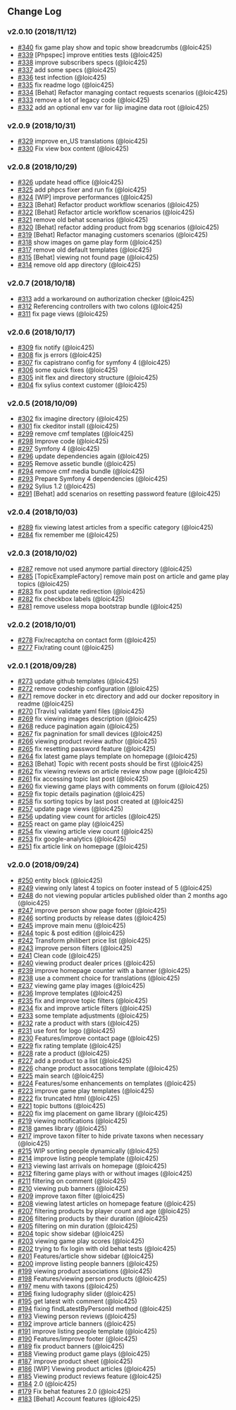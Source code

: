 ## Change Log

### v2.0.10 (2018/11/12)
- [#340](https://github.com/Jedisjeux/Jedisjeux/pull/340) fix game play show and topic show breadcrumbs (@loic425)
- [#339](https://github.com/Jedisjeux/Jedisjeux/pull/339) [Phpspec] improve entities tests (@loic425)
- [#338](https://github.com/Jedisjeux/Jedisjeux/pull/338) improve subscribers specs (@loic425)
- [#337](https://github.com/Jedisjeux/Jedisjeux/pull/337) add some specs (@loic425)
- [#336](https://github.com/Jedisjeux/Jedisjeux/pull/336) test infection (@loic425)
- [#335](https://github.com/Jedisjeux/Jedisjeux/pull/335) fix readme logo (@loic425)
- [#334](https://github.com/Jedisjeux/Jedisjeux/pull/334) [Behat] Refactor managing contact requests scenarios (@loic425)
- [#333](https://github.com/Jedisjeux/Jedisjeux/pull/333) remove a lot of legacy code (@loic425)
- [#332](https://github.com/Jedisjeux/Jedisjeux/pull/332) add an optional env var for liip imagine data root (@loic425)

### v2.0.9 (2018/10/31)
- [#329](https://github.com/Jedisjeux/Jedisjeux/pull/329) improve en_US translations (@loic425)
- [#330](https://github.com/Jedisjeux/Jedisjeux/pull/330) Fix view box content (@loic425)

### v2.0.8 (2018/10/29)
- [#326](https://github.com/Jedisjeux/Jedisjeux/pull/326) update head office (@loic425)
- [#325](https://github.com/Jedisjeux/Jedisjeux/pull/325) add phpcs fixer and run fix (@loic425)
- [#324](https://github.com/Jedisjeux/Jedisjeux/pull/324) [WIP] improve performances (@loic425)
- [#323](https://github.com/Jedisjeux/Jedisjeux/pull/323) [Behat] Refactor product workflow scenarios (@loic425)
- [#322](https://github.com/Jedisjeux/Jedisjeux/pull/322) [Behat] Refactor article workflow scenarios (@loic425)
- [#321](https://github.com/Jedisjeux/Jedisjeux/pull/321) remove old behat scenarios (@loic425)
- [#320](https://github.com/Jedisjeux/Jedisjeux/pull/320) [Behat] refactor adding product from bgg scenarios (@loic425)
- [#319](https://github.com/Jedisjeux/Jedisjeux/pull/319) [Behat] Refactor managing customers scenarios (@loic425)
- [#318](https://github.com/Jedisjeux/Jedisjeux/pull/318) show images on game play form (@loic425)
- [#317](https://github.com/Jedisjeux/Jedisjeux/pull/317) remove old default templates (@loic425)
- [#315](https://github.com/Jedisjeux/Jedisjeux/pull/315) [Behat] viewing not found page (@loic425)
- [#314](https://github.com/Jedisjeux/Jedisjeux/pull/314) remove old app directory (@loic425)

### v2.0.7 (2018/10/18)
- [#313](https://github.com/Jedisjeux/Jedisjeux/pull/313) add a workaround on authorization checker (@loic425)
- [#312](https://github.com/Jedisjeux/Jedisjeux/pull/312) Referencing controllers with two colons (@loic425)
- [#311](https://github.com/Jedisjeux/Jedisjeux/pull/311) fix page views (@loic425)

### v2.0.6 (2018/10/17)
- [#309](https://github.com/Jedisjeux/Jedisjeux/pull/309) fix notify (@loic425)
- [#308](https://github.com/Jedisjeux/Jedisjeux/pull/308) fix js errors (@loic425)
- [#307](https://github.com/Jedisjeux/Jedisjeux/pull/307) fix capistrano config for symfony 4 (@loic425)
- [#306](https://github.com/Jedisjeux/Jedisjeux/pull/306) some quick fixes (@loic425)
- [#305](https://github.com/Jedisjeux/Jedisjeux/pull/305) init flex and directory structure (@loic425)
- [#304](https://github.com/Jedisjeux/Jedisjeux/pull/304) fix sylius context customer (@loic425)

### v2.0.5 (2018/10/09)
- [#302](https://github.com/Jedisjeux/Jedisjeux/pull/302) fix imagine directory (@loic425)
- [#301](https://github.com/Jedisjeux/Jedisjeux/pull/301) fix ckeditor install (@loic425)
- [#299](https://github.com/Jedisjeux/Jedisjeux/pull/299) remove cmf templates (@loic425)
- [#298](https://github.com/Jedisjeux/Jedisjeux/pull/298) Improve code (@loic425)
- [#297](https://github.com/Jedisjeux/Jedisjeux/pull/297) Symfony 4 (@loic425)
- [#296](https://github.com/Jedisjeux/Jedisjeux/pull/296) update dependencies again (@loic425)
- [#295](https://github.com/Jedisjeux/Jedisjeux/pull/295) Remove assetic bundle (@loic425)
- [#294](https://github.com/Jedisjeux/Jedisjeux/pull/294) remove cmf media bundle (@loic425)
- [#293](https://github.com/Jedisjeux/Jedisjeux/pull/293) Prepare Symfony 4 dependencies (@loic425)
- [#292](https://github.com/Jedisjeux/Jedisjeux/pull/292) Sylius 1.2 (@loic425)
- [#291](https://github.com/Jedisjeux/Jedisjeux/pull/291) [Behat] add scenarios on resetting password feature (@loic425)

### v2.0.4 (2018/10/03)
- [#289](https://github.com/Jedisjeux/Jedisjeux/pull/289) fix viewing latest articles from a specific category (@loic425)
- [#284](https://github.com/Jedisjeux/Jedisjeux/pull/284) fix remember me (@loic425)

### v2.0.3 (2018/10/02)
- [#287](https://github.com/Jedisjeux/Jedisjeux/pull/287) remove not used anymore partial directory (@loic425)
- [#285](https://github.com/Jedisjeux/Jedisjeux/pull/285) [TopicExampleFactory] remove main post on article and game play topics (@loic425)
- [#283](https://github.com/Jedisjeux/Jedisjeux/pull/283) fix post update redirection (@loic425)
- [#282](https://github.com/Jedisjeux/Jedisjeux/pull/282) fix checkbox labels (@loic425)
- [#281](https://github.com/Jedisjeux/Jedisjeux/pull/281) remove useless mopa bootstrap bundle (@loic425)

### v2.0.2 (2018/10/01)
- [#278](https://github.com/Jedisjeux/Jedisjeux/pull/278) Fix/recaptcha on contact form (@loic425)
- [#277](https://github.com/Jedisjeux/Jedisjeux/pull/277) Fix/rating count (@loic425)

### v2.0.1 (2018/09/28)
- [#273](https://github.com/Jedisjeux/Jedisjeux/pull/273) update github templates (@loic425)
- [#272](https://github.com/Jedisjeux/Jedisjeux/pull/272) remove codeship configuration (@loic425)
- [#271](https://github.com/Jedisjeux/Jedisjeux/pull/271) remove docker in etc directory and add our docker repository in readme (@loic425)
- [#270](https://github.com/Jedisjeux/Jedisjeux/pull/270) [Travis] validate yaml files (@loic425)
- [#269](https://github.com/Jedisjeux/Jedisjeux/pull/269) fix viewing images description (@loic425)
- [#268](https://github.com/Jedisjeux/Jedisjeux/pull/268) reduce pagination again (@loic425)
- [#267](https://github.com/Jedisjeux/Jedisjeux/pull/267) fix pagnination for small devices (@loic425)
- [#266](https://github.com/Jedisjeux/Jedisjeux/pull/266) viewing product review author (@loic425)
- [#265](https://github.com/Jedisjeux/Jedisjeux/pull/265) fix resetting password feature (@loic425)
- [#264](https://github.com/Jedisjeux/Jedisjeux/pull/264) fix latest game plays template on homepage (@loic425)
- [#263](https://github.com/Jedisjeux/Jedisjeux/pull/263) [Behat] Topic with recent posts should be first (@loic425)
- [#262](https://github.com/Jedisjeux/Jedisjeux/pull/262) fix viewing reviews on article review show page (@loic425)
- [#261](https://github.com/Jedisjeux/Jedisjeux/pull/261) fix accessing topic last post (@loic425)
- [#260](https://github.com/Jedisjeux/Jedisjeux/pull/260) fix viewing game plays with comments on forum (@loic425)
- [#259](https://github.com/Jedisjeux/Jedisjeux/pull/259) fix topic details pagination (@loic425)
- [#258](https://github.com/Jedisjeux/Jedisjeux/pull/258) fix sorting topics by last post created at (@loic425)
- [#257](https://github.com/Jedisjeux/Jedisjeux/pull/257) update page views (@loic425)
- [#256](https://github.com/Jedisjeux/Jedisjeux/pull/256) updating view count for articles (@loic425)
- [#255](https://github.com/Jedisjeux/Jedisjeux/pull/255) react on game play (@loic425)
- [#254](https://github.com/Jedisjeux/Jedisjeux/pull/254) fix viewing article view count (@loic425)
- [#253](https://github.com/Jedisjeux/Jedisjeux/pull/253) fix google-analytics (@loic425)
- [#251](https://github.com/Jedisjeux/Jedisjeux/pull/251) fix article link on homepage (@loic425)

### v2.0.0 (2018/09/24)
- [#250](https://github.com/Jedisjeux/Jedisjeux/pull/250) entity block (@loic425)
- [#249](https://github.com/Jedisjeux/Jedisjeux/pull/249) viewing only latest 4 topics on footer instead of 5 (@loic425)
- [#248](https://github.com/Jedisjeux/Jedisjeux/pull/248) do not viewing popular articles published older than 2 months ago (@loic425)
- [#247](https://github.com/Jedisjeux/Jedisjeux/pull/247) improve person show page footer (@loic425)
- [#246](https://github.com/Jedisjeux/Jedisjeux/pull/246) sorting products by release dates (@loic425)
- [#245](https://github.com/Jedisjeux/Jedisjeux/pull/245) improve main menu (@loic425)
- [#244](https://github.com/Jedisjeux/Jedisjeux/pull/244) topic & post edition (@loic425)
- [#242](https://github.com/Jedisjeux/Jedisjeux/pull/242) Transform philibert price list (@loic425)
- [#243](https://github.com/Jedisjeux/Jedisjeux/pull/243) improve person filters (@loic425)
- [#241](https://github.com/Jedisjeux/Jedisjeux/pull/241) Clean code (@loic425)
- [#240](https://github.com/Jedisjeux/Jedisjeux/pull/240) viewing product dealer prices (@loic425)
- [#239](https://github.com/Jedisjeux/Jedisjeux/pull/239) improve homepage counter with a banner (@loic425)
- [#238](https://github.com/Jedisjeux/Jedisjeux/pull/238) use a comment choice for translations (@loic425)
- [#237](https://github.com/Jedisjeux/Jedisjeux/pull/237) viewing game play images (@loic425)
- [#236](https://github.com/Jedisjeux/Jedisjeux/pull/236) Improve templates (@loic425)
- [#235](https://github.com/Jedisjeux/Jedisjeux/pull/235) fix and improve topic filters (@loic425)
- [#234](https://github.com/Jedisjeux/Jedisjeux/pull/234) fix and improve article filters (@loic425)
- [#233](https://github.com/Jedisjeux/Jedisjeux/pull/233) some template adjustments (@loic425)
- [#232](https://github.com/Jedisjeux/Jedisjeux/pull/232) rate a product with stars (@loic425)
- [#231](https://github.com/Jedisjeux/Jedisjeux/pull/231) use font for logo (@loic425)
- [#230](https://github.com/Jedisjeux/Jedisjeux/pull/230) Features/improve contact page (@loic425)
- [#229](https://github.com/Jedisjeux/Jedisjeux/pull/229) fix rating template (@loic425)
- [#228](https://github.com/Jedisjeux/Jedisjeux/pull/228) rate a product (@loic425)
- [#227](https://github.com/Jedisjeux/Jedisjeux/pull/227) add a product to a list (@loic425)
- [#226](https://github.com/Jedisjeux/Jedisjeux/pull/226) change product assocations template (@loic425)
- [#225](https://github.com/Jedisjeux/Jedisjeux/pull/225) main search (@loic425)
- [#224](https://github.com/Jedisjeux/Jedisjeux/pull/224) Features/some enhancements on templates (@loic425)
- [#223](https://github.com/Jedisjeux/Jedisjeux/pull/223) improve game play templates (@loic425)
- [#222](https://github.com/Jedisjeux/Jedisjeux/pull/222) fix truncated html (@loic425)
- [#221](https://github.com/Jedisjeux/Jedisjeux/pull/221) topic buttons (@loic425)
- [#220](https://github.com/Jedisjeux/Jedisjeux/pull/220) fix img placement on game library (@loic425)
- [#219](https://github.com/Jedisjeux/Jedisjeux/pull/219) viewing notifications (@loic425)
- [#218](https://github.com/Jedisjeux/Jedisjeux/pull/218) games library (@loic425)
- [#217](https://github.com/Jedisjeux/Jedisjeux/pull/217) improve taxon filter to hide private taxons when necessary (@loic425)
- [#215](https://github.com/Jedisjeux/Jedisjeux/pull/215) WIP sorting people dynamically (@loic425)
- [#214](https://github.com/Jedisjeux/Jedisjeux/pull/214) improve listing people template (@loic425)
- [#213](https://github.com/Jedisjeux/Jedisjeux/pull/213) viewing last arrivals on homepage (@loic425)
- [#212](https://github.com/Jedisjeux/Jedisjeux/pull/212) filtering game plays with or without images (@loic425)
- [#211](https://github.com/Jedisjeux/Jedisjeux/pull/211) filtering on comment (@loic425)
- [#210](https://github.com/Jedisjeux/Jedisjeux/pull/210) viewing pub banners (@loic425)
- [#209](https://github.com/Jedisjeux/Jedisjeux/pull/209) improve taxon filter (@loic425)
- [#208](https://github.com/Jedisjeux/Jedisjeux/pull/208) viewing latest articles on homepage feature (@loic425)
- [#207](https://github.com/Jedisjeux/Jedisjeux/pull/207) filtering products by player count and age (@loic425)
- [#206](https://github.com/Jedisjeux/Jedisjeux/pull/206) filtering products by their duration (@loic425)
- [#205](https://github.com/Jedisjeux/Jedisjeux/pull/205) filtering on min duration (@loic425)
- [#204](https://github.com/Jedisjeux/Jedisjeux/pull/204) topic show sidebar (@loic425)
- [#203](https://github.com/Jedisjeux/Jedisjeux/pull/203) viewing game play scores (@loic425)
- [#202](https://github.com/Jedisjeux/Jedisjeux/pull/202) trying to fix login with old behat tests (@loic425)
- [#201](https://github.com/Jedisjeux/Jedisjeux/pull/201) Features/article show sidebar (@loic425)
- [#200](https://github.com/Jedisjeux/Jedisjeux/pull/200) improve listing people banners (@loic425)
- [#199](https://github.com/Jedisjeux/Jedisjeux/pull/199) viewing product associations (@loic425)
- [#198](https://github.com/Jedisjeux/Jedisjeux/pull/198) Features/viewing person products (@loic425)
- [#197](https://github.com/Jedisjeux/Jedisjeux/pull/197) menu with taxons (@loic425)
- [#196](https://github.com/Jedisjeux/Jedisjeux/pull/196) fixing ludography slider (@loic425)
- [#195](https://github.com/Jedisjeux/Jedisjeux/pull/195) get latest with comment (@loic425)
- [#194](https://github.com/Jedisjeux/Jedisjeux/pull/194) fixing findLatestByPersonId method (@loic425)
- [#193](https://github.com/Jedisjeux/Jedisjeux/pull/193) Viewing person reviews (@loic425)
- [#192](https://github.com/Jedisjeux/Jedisjeux/pull/192) improve article banners (@loic425)
- [#191](https://github.com/Jedisjeux/Jedisjeux/pull/191) improve listing people template (@loic425)
- [#190](https://github.com/Jedisjeux/Jedisjeux/pull/190) Features/improve footer (@loic425)
- [#189](https://github.com/Jedisjeux/Jedisjeux/pull/189) fix product banners (@loic425)
- [#188](https://github.com/Jedisjeux/Jedisjeux/pull/188) Viewing product game plays (@loic425)
- [#187](https://github.com/Jedisjeux/Jedisjeux/pull/187) improve product sheet (@loic425)
- [#186](https://github.com/Jedisjeux/Jedisjeux/pull/186) [WIP] Viewing product articles (@loic425)
- [#185](https://github.com/Jedisjeux/Jedisjeux/pull/185) Viewing product reviews feature (@loic425)
- [#184](https://github.com/Jedisjeux/Jedisjeux/pull/184) 2.0 (@loic425)
- [#179](https://github.com/Jedisjeux/Jedisjeux/pull/179) Fix behat features 2.0 (@loic425)
- [#183](https://github.com/Jedisjeux/Jedisjeux/pull/183) [Behat] Account features (@loic425)
